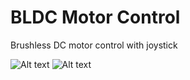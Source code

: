 BLDC Motor Control
================
Brushless DC motor control with joystick


![Alt text](https://raw.githubusercontent.com/yergunes/BLDC-motor-control/master/images/09.jpg "3")
![Alt text](https://raw.githubusercontent.com/yergunes/BLDC-motor-control/master/images/13.jpg "13")




